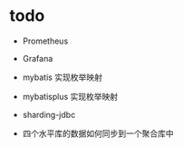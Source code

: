 # todo 



- Prometheus 
- Grafana




- mybatis 实现枚举映射
- mybatisplus 实现枚举映射
- sharding-jdbc
- 四个水平库的数据如何同步到一个聚合库中

